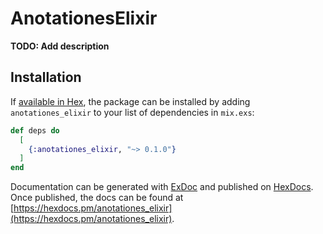 # AnotationesElixir

**TODO: Add description**

## Installation

If [available in Hex](https://hex.pm/docs/publish), the package can be installed
by adding `anotationes_elixir` to your list of dependencies in `mix.exs`:

```elixir
def deps do
  [
    {:anotationes_elixir, "~> 0.1.0"}
  ]
end
```

Documentation can be generated with [ExDoc](https://github.com/elixir-lang/ex_doc)
and published on [HexDocs](https://hexdocs.pm). Once published, the docs can
be found at [https://hexdocs.pm/anotationes_elixir](https://hexdocs.pm/anotationes_elixir).

